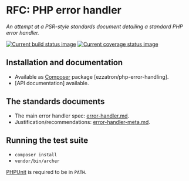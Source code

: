 # RFC: PHP error handler

*An attempt at a PSR-style standards document detailing a standard PHP error
handler.*

[![Current build status image][build-image]][Current build status]
[![Current coverage status image][coverage-image]][Current coverage status]

## Installation and documentation

* Available as [Composer] package [ezzatron/php-error-handling].
* [API documentation] available.

## The standards documents

- The main error handler spec: [error-handler.md](error-handler.md).
- Justification/recommendations: [error-handler-meta.md](error-handler-meta.md).

## Running the test suite

- `composer install`
- `vendor/bin/archer`

[PHPUnit] is required to be in `PATH`.

<!-- References -->

[PHPUnit]: http://phpunit.de/

[Composer]: http://getcomposer.org/
[build-image]: http://img.shields.io/travis/ezzatron/php-error-handling/develop.svg "Current build status for the develop branch"
[Current build status]: https://travis-ci.org/ezzatron/php-error-handling
[coverage-image]: http://img.shields.io/coveralls/ezzatron/php-error-handling/develop.svg "Current test coverage for the develop branch"
[Current coverage status]: https://coveralls.io/r/ezzatron/php-error-handling
